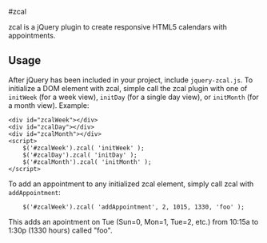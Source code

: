 #zcal

zcal is a jQuery plugin to create responsive HTML5 calendars with appointments.

## Usage

After jQuery has been included in your project, include `jquery-zcal.js`.  To initialize a DOM element
with zcal, simple call the zcal plugin with one of `initWeek` (for a week view), `initDay` (for a single
day view), or `initMonth` (for a month view).  Example:

```
<div id="zcalWeek"></div>
<div id="zcalDay"></div>
<div id="zcalMonth"></div>
<script>
	$('#zcalWeek').zcal( 'initWeek' );
	$('#zcalDay').zcal( 'initDay' );
	$('#zcalMonth').zcal( 'initMonth' );
</script>
```

To add an appointment to any initialized zcal element, simply call zcal with `addAppointment`:

```
	$('#zcalWeek').zcal( 'addAppointment', 2, 1015, 1330, 'foo' );
```

This adds an apointment on Tue (Sun=0, Mon=1, Tue=2, etc.) from 10:15a to 1:30p (1330 hours) called "foo".
